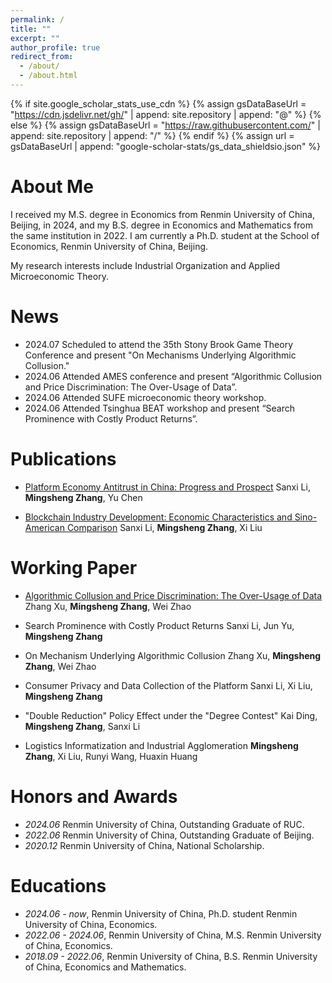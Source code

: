 ```yaml
---
permalink: /
title: ""
excerpt: ""
author_profile: true
redirect_from: 
  - /about/
  - /about.html
---
```


{% if site.google_scholar_stats_use_cdn %}
{% assign gsDataBaseUrl = "https://cdn.jsdelivr.net/gh/" | append: site.repository | append: "@" %}
{% else %}
{% assign gsDataBaseUrl = "https://raw.githubusercontent.com/" | append: site.repository | append: "/" %}
{% endif %}
{% assign url = gsDataBaseUrl | append: "google-scholar-stats/gs_data_shieldsio.json" %}

<span class='anchor' id='about-me'></span>

# About Me
I received my M.S. degree in Economics from Renmin University of China, Beijing, in 2024, and my B.S. degree in Economics and Mathematics from the same institution in 2022. I am currently a Ph.D. student at the School of Economics, Renmin University of China, Beijing.

My research interests include Industrial Organization and Applied Microeconomic Theory.

<span class='anchor' id='news'></span>
# News
- 2024.07 Scheduled to attend the 35th Stony Brook Game Theory Conference and present "On Mechanisms Underlying Algorithmic Collusion."
- 2024.06 Attended AMES conference and present “Algorithmic Collusion and Price Discrimination: The Over-Usage of Data”.
- 2024.06 Attended SUFE microeconomic theory workshop.
- 2024.06 Attended Tsinghua BEAT workshop and present “Search Prominence with Costly Product Returns”.



<span class='anchor' id='publications'></span>
# Publications 
- [Platform Economy Antitrust in China: Progress and Prospect](https://kns.cnki.net/kcms2/article/abstract?v=WOgJpqC0z4aot3QypI4WIRIXix2r8Jso8FByUp8CjyQfZ8ZOajSKipEDJY5q8eKZKzfc207Z3Qd5RpsgHGT8nYRSFD4a9eOPR88voI3j6yxVH_Kg0p3ozONnoiGMQGMvOj4PL0fNw96qZfDUZ21ZVQ==&uniplatform=NZKPT&language=CHS)
Sanxi Li, **Mingsheng Zhang**, Yu Chen

- [Blockchain Industry Development: Economic Characteristics and Sino-American Comparison](https://kns.cnki.net/kcms2/article/abstract?v=WOgJpqC0z4b3MajwIE84x27xzDSzVBlFhX_eMuH0KN1-NaBPb7h6BKnHNUZ8xmlMC-Edc0197e1ApTJa54tL6dVbTLeh7o_tP9IZRB4JqYO-hYZ_56wlzyxN-nrssLE7atQQA0E7hDCUBcwHV2N32Q==&uniplatform=NZKPT&language=CHS)
Sanxi Li, **Mingsheng Zhang**, Xi Liu




<span class='anchor' id='working paper'></span>
# Working Paper
- [Algorithmic Collusion and Price Discrimination: The Over-Usage of Data](https://arxiv.org/pdf/2403.06150)
Zhang Xu, **Mingsheng Zhang**, Wei Zhao

- Search Prominence with Costly Product Returns
Sanxi Li, Jun Yu, **Mingsheng Zhang**

- On Mechanism Underlying Algorithmic Collusion
Zhang Xu, **Mingsheng Zhang**, Wei Zhao

- Consumer Privacy and Data Collection of the Platform
Sanxi Li, Xi Liu, **Mingsheng Zhang**

- "Double Reduction" Policy Effect under the "Degree Contest"
Kai Ding, **Mingsheng Zhang**, Sanxi Li

- Logistics Informatization and Industrial Agglomeration
**Mingsheng Zhang**, Xi Liu, Runyi Wang, Huaxin Huang


<span class='anchor' id='-honors-and-awards'></span>
# Honors and Awards
- *2024.06* Renmin University of China, Outstanding Graduate of RUC.
- *2022.06* Renmin University of China, Outstanding Graduate of Beijing.
- *2020.12* Renmin University of China, National Scholarship.

<span class='anchor' id='educations'></span>
# Educations
- *2024.06 - now*, Renmin University of China, Ph.D. student Renmin University of China, Economics. 
- *2022.06 - 2024.06*, Renmin University of China, M.S. Renmin University of China, Economics. 
- *2018.09 - 2022.06*, Renmin University of China, B.S. Renmin University of China, Economics and Mathematics. 


